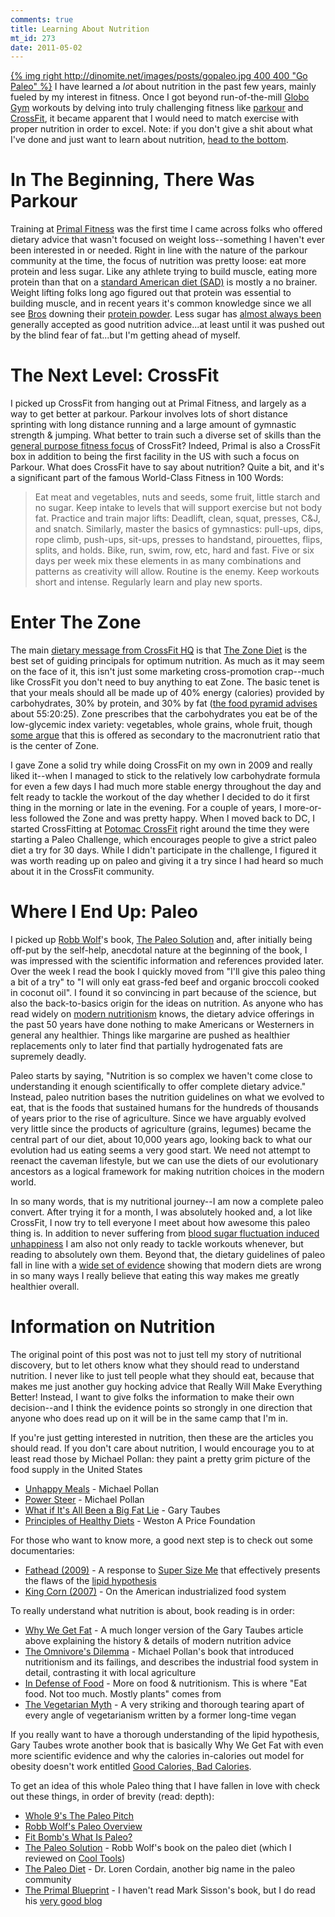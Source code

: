 ```yaml
--- 
comments: true
title: Learning About Nutrition
mt_id: 273
date: 2011-05-02
---
```

[{% img right http://dinomite.net/images/posts/gopaleo.jpg 400 400 "Go Paleo" %}](http://www.fitbomb.com/p/why-i-eat-paleo.html)
I have learned a *lot* about nutrition in the past few years, mainly fueled by my interest in fitness.  Once I got beyond run-of-the-mill [Globo Gym](http://rehobothcrossfit.com/2010/08/19/globo-gym-vs-crossfit-gym/) workouts by delving into truly challenging fitness like [parkour](http://www.americanparkour.com) and [CrossFit](http://crossfit.com), it became apparent that I would need to match exercise with proper nutrition in order to excel.  Note: if you don't give a shit about what I've done and just want to learn about nutrition, <a href="#information">head to the bottom</a>.

In The Beginning, There Was Parkour
=============================
Training at [Primal Fitness](http://www.primal-fitness.com/) was the first time I came across folks who offered dietary advice that wasn't focused on weight loss--something I haven't ever been interested in or needed.  Right in line with the nature of the parkour community at the time, the focus of nutrition was pretty loose: eat more protein and less sugar.  Like any athlete trying to build muscle, eating more protein than that on a [standard American diet (SAD)](http://en.wikipedia.org/wiki/Western_pattern_diet) is mostly a no brainer.  Weight lifting folks long ago figured out that protein was essential to building muscle, and in recent years it's common knowledge since we all see [Bros](http://www.urbandictionary.com/define.php?term=bro) downing their [protein powder](http://www.youtube.com/watch?v=4JMOh-cul6M#t=1m40s).  Less sugar has [almost always been](http://www.westonaprice.org/abcs-of-nutrition/475-principles-of-healthy-diets) generally accepted as good nutrition advice...at least until it was pushed out by the blind fear of fat...but I'm getting ahead of myself.

The Next Level: CrossFit
=====================
I picked up CrossFit from hanging out at Primal Fitness, and largely as a way to get better at parkour.  Parkour involves lots of short distance sprinting with long distance running and a large amount of gymnastic strength & jumping.  What better to train such a diverse set of skills than the [general purpose fitness focus](http://www.crossfit.com/cf-info/what-crossfit.html) of CrossFit?  Indeed, Primal is also a CrossFit box in addition to being the first facility in the US with such a focus on Parkour.  What does CrossFit have to say about nutrition?  Quite a bit, and it's a significant part of the famous World-Class Fitness in 100 Words:

> Eat meat and vegetables, nuts and seeds, some fruit, little starch and no sugar. Keep intake to levels that will support exercise but not body fat. Practice and train major lifts: Deadlift, clean, squat, presses, C&J, and snatch. Similarly, master the basics of gymnastics: pull-ups, dips, rope climb, push-ups, sit-ups, presses to handstand, pirouettes, flips, splits, and holds. Bike, run, swim, row, etc, hard and fast. Five or six days per week mix these elements in as many combinations and patterns as creativity will allow. Routine is the enemy. Keep workouts short and intense. Regularly learn and play new sports.

Enter The Zone
============
The main [dietary message from CrossFit HQ](http://www.crossfit.com/cf-info/start-diet.html) is that [The Zone Diet](http://zoneperfect.com/nutrition-program) is the best set of guiding principals for optimum nutrition.  As much as it may seem on the face of it, this isn't just some marketing cross-promotion crap--much like CrossFit you don't need to buy anything to eat Zone.  The basic tenet is that your meals should all be made up of 40% energy (calories) provided by carbohydrates, 30% by protein, and 30% by fat ([the food pyramid advises](http://www.iom.edu/Reports/2002/Dietary-Reference-Intakes-for-Energy-Carbohydrate-Fiber-Fat-Fatty-Acids-Cholesterol-Protein-and-Amino-Acids.aspx) about 55:20:25).  Zone prescribes that the carbohydrates you eat be of the low-glycemic index variety: vegetables, whole grains, whole fruit, though [some argue](http://robbwolf.com/2009/11/24/the-black-box-summit-or-how-i-got-fired-from-the-crossfit-nutrition-certification/) that this is offered as secondary to the macronutrient ratio that is the center of Zone.

I gave Zone a solid try while doing CrossFit on my own in 2009 and really liked it--when I managed to stick to the relatively low carbohydrate formula for even a few days I had much more stable energy throughout the day and felt ready to tackle the workout of the day whether I decided to do it first thing in the morning or late in the evening.  For a couple of years, I more-or-less followed the Zone and was pretty happy.  When I moved back to DC, I started CrossFitting at [Potomac CrossFit](http://www.potomaccrossfit.com) right around the time they were starting a Paleo Challenge, which encourages people to give a strict paleo diet a try for 30 days.  While I didn't participate in the challenge, I figured it was worth reading up on paleo and giving it a try since I had heard so much about it in the CrossFit community.

Where I End Up: Paleo
===================
I picked up [Robb Wolf](http://robbwolf.com/)'s book, [The Paleo Solution](http://www.kk.org/cooltools/archives/005236.php) and, after initially being off-put by the self-help, anecdotal nature at the beginning of the book, I was impressed with the scientific information and references provided later.  Over the week I read the book I quickly moved from "I'll give this paleo thing a bit of a try" to "I will only eat grass-fed beef and organic broccoli cooked in coconut oil".  I found it so convincing in part because of the science, but also the back-to-basics origin for the ideas on nutrition.  As anyone who has read widely on [modern nutritionism](http://www.goodhealth.com/articles/2008/04/07/the_age_of_nutritionism_and_pitfalls_of_the_western_diet) knows, the dietary advice offerings in the past 50 years have done nothing to make Americans or Westerners in general any healthier.  Things like margarine are pushed as healthier replacements only to later find that partially hydrogenated fats are supremely deadly.

Paleo starts by saying, "Nutrition is so complex we haven't come close to understanding it enough scientifically to offer complete dietary advice."  Instead, paleo nutrition bases the nutrition guidelines on what we evolved to eat, that is the foods that sustained humans for the hundreds of thousands of years prior to the rise of agriculture.  Since we have arguably evolved very little since the products of agriculture (grains, legumes) became the central part of our diet, about 10,000 years ago, looking back to what our evolution had us eating seems a very good start.  We need not attempt to reenact the caveman lifestyle, but we can use the diets of our evolutionary ancestors as a logical framework for making nutrition choices in the modern world.

In so many words, that is my nutritional journey--I am now a complete paleo convert.  After trying it for a month, I was absolutely hooked and, a lot like CrossFit, I now try to tell everyone I meet about how awesome this paleo thing is.  In addition to never suffering from [blood sugar fluctuation induced unhappiness](http://www.youtube.com/watch?v=XO_uJVL8KkA) I am also not only ready to tackle workouts whenever, but reading to absolutely own them.  Beyond that, the dietary guidelines of paleo fall in line with a [wide set of evidence](http://www.dovepress.com/the-western-diet-and-lifestyle-and-diseases-of-civilization-peer-reviewed-article-RRCC) showing that modern diets are wrong in so many ways I really believe that eating this way makes me greatly healthier overall.

<a name="information">Information on Nutrition</a>
==================
The original point of this post was not to just tell my story of nutritional discovery, but to let others know what they should read to understand nutrition.  I never like to just tell people what they should eat, because that makes me just another guy hocking advice that Really Will Make Everything Better!  Instead, I want to give folks the information to make their own decision--and I think the evidence points so strongly in one direction that anyone who does read up on it will be in the same camp that I'm in.

If you're just getting interested in nutrition, then these are the articles you should read.  If you don't care about nutrition, I would encourage you to at least read those by Michael Pollan: they paint a pretty grim picture of the food supply in the United States

* [Unhappy Meals](http://www.nytimes.com/2007/01/28/magazine/28nutritionism.t.html?_r=1&ref=magazine&oref=slogin) - Michael Pollan
* [Power Steer](http://www.nytimes.com/2002/03/31/magazine/power-steer.html?pagewanted=all&src=pm) - Michael Pollan
* [What if It's All Been a Big Fat Lie](http://www.nytimes.com/2002/07/07/magazine/what-if-it-s-all-been-a-big-fat-lie.html?pagewanted=all) - Gary Taubes
* [Principles of Healthy Diets](http://www.westonaprice.org/abcs-of-nutrition/475-principles-of-healthy-diets) - Weston A Price Foundation

For those who want to know more, a good next step is to check out some documentaries:

* [Fathead (2009)](http://en.wikipedia.org/wiki/Fat_Head_%28documentary%29) - A response to [Super Size Me](http://en.wikipedia.org/wiki/SuperSize_Me) that effectively presents the flaws of the [lipid hypothesis](http://en.wikipedia.org/wiki/Lipid_hypothesis)
* [King Corn (2007)](http://en.wikipedia.org/wiki/King_Corn_%28film%29) - On the American industrialized food system

To really understand what nutrition is about, book reading is in order:

* [Why We Get Fat](http://www.amazon.com/Why-We-Get-Fat-About/dp/0307272702) - A much longer version of the Gary Taubes article above explaining the history & details of modern nutrition advice
* [The Omnivore's Dilemma](http://www.amazon.com/Omnivores-Dilemma-Natural-History-Meals/dp/0143038583/ref=sr_1_1?ie=UTF8&qid=1304302727&sr=8-1) - Michael Pollan's book that introduced nutritionism and its failings, and describes the industrial food system in detail, contrasting it with local agriculture
* [In Defense of Food](http://www.amazon.com/Defense-Food-Eaters-Manifesto/dp/0143114964/ref=sr_1_1?ie=UTF8&qid=1304302881&sr=8-1) - More on food & nutritionism. This is where "Eat food.  Not too much.  Mostly plants" comes from
* [The Vegetarian Myth](http://www.marksdailyapple.com/vegetarian-myth-review/) - A very striking and thorough tearing apart of every angle of vegetarianism written by a former long-time vegan

If you really want to have a thorough understanding of the lipid hypothesis, Gary Taubes wrote another book that is basically Why We Get Fat with even more scientific evidence and why the calories in-calories out model for obesity doesn't work entitled [Good Calories, Bad Calories](http://www.amazon.com/Good-Calories-Bad-Controversial-Science/dp/1400033462/ref=sr_1_1?ie=UTF8&qid=1304302628&sr=8-1).

To get an idea of this whole Paleo thing that I have fallen in love with check out these things, in order of brevity (read: depth):

* [Whole 9's The Paleo Pitch](http://whole9life.com/2010/05/the-paleo-pitch/)
* [Robb Wolf's Paleo Overview](http://robbwolf.com/faq/#overview)
* [Fit Bomb's What Is Paleo?](http://www.fitbomb.com/p/why-i-eat-paleo.html)
* [The Paleo Solution](http://www.kk.org/cooltools/archives/005236.php) - Robb Wolf's book on the paleo diet (which I reviewed on [Cool Tools](http://www.kk.org/cooltools))
* [The Paleo Diet](http://www.amazon.com/Paleo-Diet-Weight-Healthy-Designed/dp/0470913029/ref=sr_1_3?ie=UTF8&qid=1304303375&sr=8-3) - Dr. Loren Cordain, another big name in the paleo community
* [The Primal Blueprint](http://www.amazon.com/Primal-Blueprint-Reprogram-effortless-boundless/dp/0982207700/ref=sr_1_8?ie=UTF8&qid=1304303375&sr=8-8) - I haven't read Mark Sisson's book, but I do read his [very good blog](http://www.marksdailyapple.com/) 
